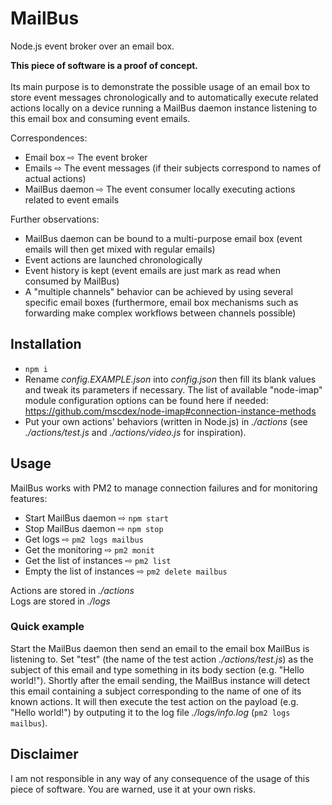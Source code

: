 # MailBus

Node.js event broker over an email box.

**This piece of software is a proof of concept.**<br/><br/>
Its main purpose is to demonstrate the possible usage of an email box to store event messages chronologically and to automatically execute related actions locally on a device running a MailBus daemon instance listening to this email box and consuming event emails.

Correspondences:

- Email box ⇨ The event broker
- Emails ⇨ The event messages (if their subjects correspond to names of actual actions)
- MailBus daemon ⇨ The event consumer locally executing actions related to event emails

Further observations:

- MailBus daemon can be bound to a multi-purpose email box (event emails will then get mixed with regular emails)
- Event actions are launched chronologically
- Event history is kept (event emails are just mark as read when consumed by MailBus)
- A "multiple channels" behavior can be achieved by using several specific email boxes (furthermore, email box mechanisms such as forwarding make complex workflows between channels possible)

## Installation

- `npm i`
- Rename _config.EXAMPLE.json_ into _config.json_ then fill its blank values and tweak its parameters if necessary. The list of available "node-imap" module configuration options can be found here if needed: https://github.com/mscdex/node-imap#connection-instance-methods
- Put your own actions' behaviors (written in Node.js) in _./actions_ (see _./actions/test.js_ and _./actions/video.js_ for inspiration).

## Usage

MailBus works with PM2 to manage connection failures and for monitoring features:

- Start MailBus daemon ⇨ `npm start`
- Stop MailBus daemon ⇨ `npm stop`
- Get logs ⇨ `pm2 logs mailbus`
- Get the monitoring ⇨ `pm2 monit`
- Get the list of instances ⇨ `pm2 list`
- Empty the list of instances ⇨ `pm2 delete mailbus`

Actions are stored in _./actions_<br/>
Logs are stored in _./logs_

### Quick example

Start the MailBus daemon then send an email to the email box MailBus is listening to. Set "test" (the name of the test action _./actions/test.js_) as the subject of this email and type something in its body section (e.g. "Hello world!"). Shortly after the email sending, the MailBus instance will detect this email containing a subject corresponding to the name of one of its known actions. It will then execute the test action on the payload (e.g. "Hello world!") by outputing it to the log file _./logs/info.log_ (`pm2 logs mailbus`).

## Disclaimer

I am not responsible in any way of any consequence of the usage of this piece of software. You are warned, use it at your own risks.
